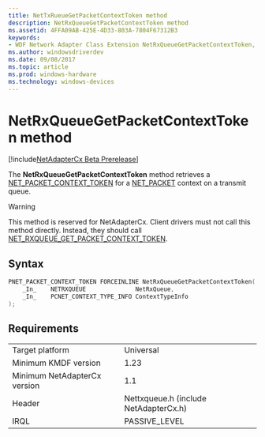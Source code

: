 ```yaml
---
title: NetTxRueueGetPacketContextToken method
description: NetRxQueueGetPacketContextToken method
ms.assetid: 4FFA09AB-425E-4D33-803A-7804F67312B3
keywords:
- WDF Network Adapter Class Extension NetRxQueueGetPacketContextToken, NetAdapterCx NetRxQueueGetPacketContextToken, NetCx NetRxQueueGetPacketContextToken
ms.author: windowsdriverdev
ms.date: 09/08/2017
ms.topic: article
ms.prod: windows-hardware
ms.technology: windows-devices
---
```


# NetRxQueueGetPacketContextToken method

[!include[NetAdapterCx Beta Prerelease](../netcx-beta-prerelease.md)]

The **NetRxQueueGetPacketContextToken** method retrieves a [NET_PACKET_CONTEXT_TOKEN](net-packet-context-token.md) for a [NET_PACKET](net-packet.md) context on a transmit queue.

> [!WARNING]
> This method is reserved for NetAdapterCx. Client drivers must not call this method directly. Instead, they should call [NET_RXQUEUE_GET_PACKET_CONTEXT_TOKEN](net-rxqueue-get-packet-context-token.md).

## Syntax

```cpp
PNET_PACKET_CONTEXT_TOKEN FORCEINLINE NetRxQueueGetPacketContextToken(
    _In_    NETRXQUEUE              NetRxQueue,
    _In_    PCNET_CONTEXT_TYPE_INFO ContextTypeInfo
);
```

## Requirements

|     |     |
| --- | --- |
| Target platform | Universal |
| Minimum KMDF version | 1.23 |
| Minimum NetAdapterCx version | 1.1 |
| Header | Nettxqueue.h (include NetAdapterCx.h) |
| IRQL | PASSIVE_LEVEL |

